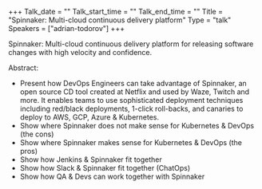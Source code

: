+++
Talk_date = ""
Talk_start_time = ""
Talk_end_time = ""
Title = "Spinnaker: Multi-cloud continuous delivery platform"
Type = "talk"
Speakers = ["adrian-todorov"]
+++

Spinnaker: Multi-cloud continuous delivery platform for releasing software changes with high velocity and confidence.

Abstract:

- Present how DevOps Engineers can take advantage of Spinnaker, an open source CD tool created at Netflix and used by Waze, Twitch and more. It enables teams to use sophisticated deployment techniques including red/black deployments, 1-click roll-backs, and canaries to deploy to AWS, GCP, Azure & Kubernetes.
- Show where Spinnaker does not make sense for Kubernetes & DevOps (the cons)
- Show where Spinnaker makes sense for Kubernetes & DevOps (the pros)
- Show how Jenkins & Spinnaker fit together
- Show how Slack & Spinnaker fit together (ChatOps)
- Show how QA & Devs can work together with Spinnaker